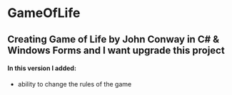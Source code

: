 # GameOfLife
## Creating Game of Life by John Conway in C# & Windows Forms and I want upgrade this project
#### In this version I added:
- ability to change the rules of the game

